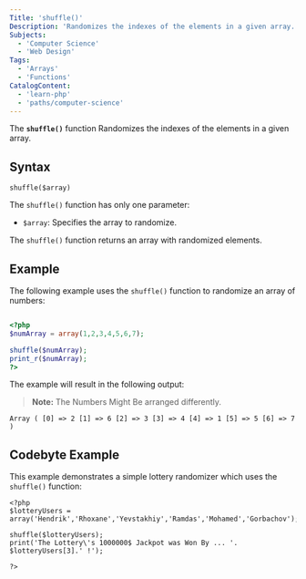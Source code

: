 ```yaml
---
Title: 'shuffle()'
Description: 'Randomizes the indexes of the elements in a given array.'
Subjects:
  - 'Computer Science'
  - 'Web Design'
Tags:
  - 'Arrays'
  - 'Functions'
CatalogContent:
  - 'learn-php'
  - 'paths/computer-science'
---
```


The **`shuffle()`** function Randomizes the indexes of the elements in a given array.

## Syntax

```pseudo
shuffle($array)
```

The `shuffle()` function has only one parameter:

- `$array`: Specifies the array to randomize.

The `shuffle()` function returns an array with randomized elements.

## Example

The following example uses the `shuffle()` function to randomize an array of numbers:

```php

<?php
$numArray = array(1,2,3,4,5,6,7);

shuffle($numArray);
print_r($numArray);
?>

```

The example will result in the following output:

> **Note:** The Numbers Might Be arranged differently.

```shell
Array ( [0] => 2 [1] => 6 [2] => 3 [3] => 4 [4] => 1 [5] => 5 [6] => 7 )
```

## Codebyte Example

This example demonstrates a simple lottery randomizer which uses the `shuffle()` function:

```codebyte/php
<?php
$lotteryUsers = array('Hendrik','Rhoxane','Yevstakhiy','Ramdas','Mohamed','Gorbachov');

shuffle($lotteryUsers);
print('The Lottery\'s 1000000$ Jackpot was Won By ... '. $lotteryUsers[3].' !');

?>
```
